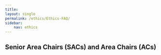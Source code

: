 ```yaml
---
title: 
layout: single
permalink: /ethics/Ethics-FAQ/
sidebar: 
    nav: ethics 
---
```


<h2>Senior Area Chairs (SACs) and Area Chairs (ACs)</h2>